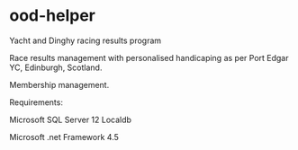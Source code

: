 # ood-helper
Yacht and Dinghy racing results program

Race results management with personalised handicaping as per Port Edgar YC, Edinburgh, Scotland.

Membership management.

Requirements:

Microsoft SQL Server 12 Localdb

Microsoft .net Framework 4.5
